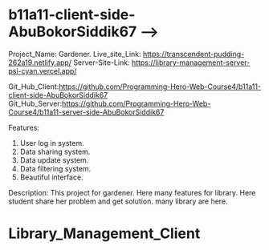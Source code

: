 # b11a11-client-side-AbuBokorSiddik67 -->

 Project_Name: Gardener.
Live_site_Link: https://transcendent-pudding-262a19.netlify.app/
Server-Site-Link: https://library-management-server-psi-cyan.vercel.app/

Git_Hub_Client:https://github.com/Programming-Hero-Web-Course4/b11a11-client-side-AbuBokorSiddik67
Git_Hub_Server:https://github.com/Programming-Hero-Web-Course4/b11a11-server-side-AbuBokorSiddik67

Features:
1. User log in system.
2. Data sharing system.
3. Data update system.
4. Data filtering system.
5. Beautiful interface. 
   
Description: This project for gardener. Here many features for library. Here student share her problem and get solution. many library are here.

# Library_Management_Client
